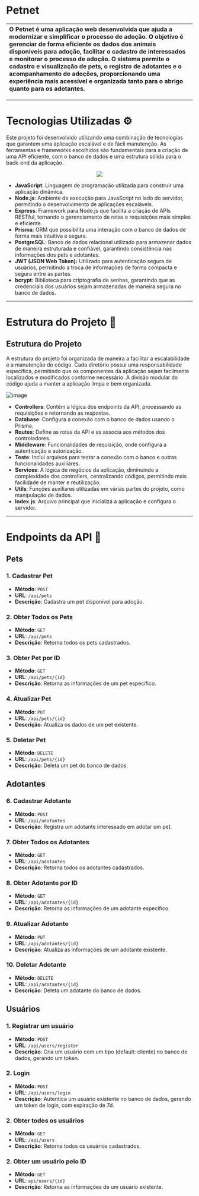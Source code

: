 # Petnet

|O Petnet é uma aplicação web desenvolvida que ajuda a modernizar e simplificar o processo de adoção. O objetivo é gerenciar de forma eficiente os dados dos animais disponíveis para adoção, facilitar o cadastro de interessados e monitorar o processo de adoção. O sistema permite o cadastro e visualização de pets, o registro de adotantes e o acompanhamento de adoções, proporcionando uma experiência mais acessível e organizada tanto para o abrigo quanto para os adotantes.|
|:--|

---
# Tecnologias Utilizadas ⚙
Este projeto foi desenvolvido utilizando uma combinação de tecnologias que garantem uma aplicação escalável e de fácil manutenção. As ferramentas e frameworks escolhidos são fundamentais para a criação de uma API eficiente, com o banco de dados e uma estrutura sólida para o back-end da aplicação.

<p align="center">
  <a href="https://skillicons.dev">
    <img src="https://skillicons.dev/icons?i=js,nodejs,express,prisma,postgresql" />
  </a>
</p>

- **JavaScript**: Linguagem de programação utilizada para construir uma aplicação dinâmica.
- **Node.js**: Ambiente de execução para JavaScript no lado do servidor, permitindo o desenvolvimento de aplicações escaláveis.
- **Express**: Framework para Node.js que facilita a criação de APIs RESTful, tornando o gerenciamento de rotas e requisições mais simples e eficiente.
- **Prisma**: ORM que possibilita uma interação com o banco de dados de forma mais intuitiva e segura.
- **PostgreSQL**: Banco de dados relacional utilizado para armazenar dados de maneira estruturada e confiável, garantindo consistência nas informações dos pets e adotantes.
- **JWT (JSON Web Token):** Utilizado para autenticação segura de usuários, permitindo a troca de informações de forma compacta e segura entre as partes.
- **bcrypt:** Biblioteca para criptografia de senhas, garantindo que as credenciais dos usuários sejam armazenadas de maneira segura no banco de dados.

---
# Estrutura do Projeto 📐

## Estrutura do Projeto
A estrutura do projeto foi organizada de maneira a facilitar a escalabilidade e a manutenção do código. Cada diretório possui uma responsabilidade específica, permitindo que os componentes da aplicação sejam facilmente localizados e modificados conforme necessário. A divisão modular do código ajuda a manter a aplicação limpa e bem organizada.


![image](https://github.com/user-attachments/assets/d0f62327-399a-4b67-ad66-64864053fdb9)

- **Controllers**: Contém a lógica dos endpoints da API, processando as requisições e retornando as respostas.
- **Database**: Configura a conexão com o banco de dados usando o Prisma.
- **Routes**: Define as rotas da API e as associa aos métodos dos controladores.
- **Middleware**: Funcionalidades de requisição, onde configura a autenticação e autorização. 
- **Teste**: Inclui arquivos para testar a conexão com o banco e outras funcionalidades auxiliares.
- **Services**: A lógica de negócios da aplicação, diminuindo a complexidade dos controllers, centralizando códigos, permitindo mais facilidade de manter e reutilização.
- **Utils**: Funções auxiliares utilizadas em várias partes do projeto, como manipulação de dados.
- **Index.js**: Arquivo principal que inicializa a aplicação e configura o servidor.
  
---

# Endpoints da API 🎯

## Pets
### 1. **Cadastrar Pet**
- **Método**: `POST`  
- **URL**: `/api/pets`  
- **Descrição**: Cadastra um pet disponível para adoção.

### 2. **Obter Todos os Pets**
- **Método**: `GET`  
- **URL**: `/api/pets`  
- **Descrição**: Retorna todos os pets cadastrados.

### 3. **Obter Pet por ID**
- **Método**: `GET`  
- **URL**: `/api/pets/{id}`  
- **Descrição**: Retorna as informações de um pet específico.

### 4. **Atualizar Pet**
- **Método**: `PUT`  
- **URL**: `/api/pets/{id}`  
- **Descrição**: Atualiza os dados de um pet existente.

### 5. **Deletar Pet**
- **Método**: `DELETE`  
- **URL**: `/api/pets/{id}`  
- **Descrição**: Deleta um pet do banco de dados.

## Adotantes
### 6. **Cadastrar Adotante**
- **Método**: `POST`  
- **URL**: `/api/adotantes`  
- **Descrição**: Registra um adotante interessado em adotar um pet.

### 7. **Obter Todos os Adotantes**
- **Método**: `GET`  
- **URL**: `/api/adotantes`  
- **Descrição**: Retorna todos os adotantes cadastrados.

### 8. **Obter Adotante por ID**
- **Método**: `GET`  
- **URL**: `/api/adotantes/{id}`  
- **Descrição**: Retorna as informações de um adotante específico.

### 9. **Atualizar Adotante**
- **Método**: `PUT`  
- **URL**: `/api/adotantes/{id}`  
- **Descrição**: Atualiza as informações de um adotante existente.

### 10. **Deletar Adotante**
- **Método**: `DELETE`  
- **URL**: `/api/adotantes/{id}`  
- **Descrição**: Deleta um adotante do banco de dados.

## Usuários
### 1. Registrar um usuário
- **Método**: `POST`
- **URL**: `/api/users/register`
- **Descrição**: Cria um usuário com um tipo (default: cliente) no banco de dados, gerando um token.

### 2. **Login**
- **Método**: `POST`
- **URL**: `/api/users/login`
- **Descrição**: Autentica um usuário existente no banco de dados, gerando um token de login, com expiração de 7d.

### 2. **Obter todos os usuários**
- **Método**: `GET`
- **URL**: `/api/users`
- **Descrição**: Retorna todos os usuários cadastrados.

### 2. **Obter um usuário pelo ID**
- **Método**: `GET`
- **URL**: `api/users/{id}`
- **Descrição**: Retorna as informações de um usuário existente.
